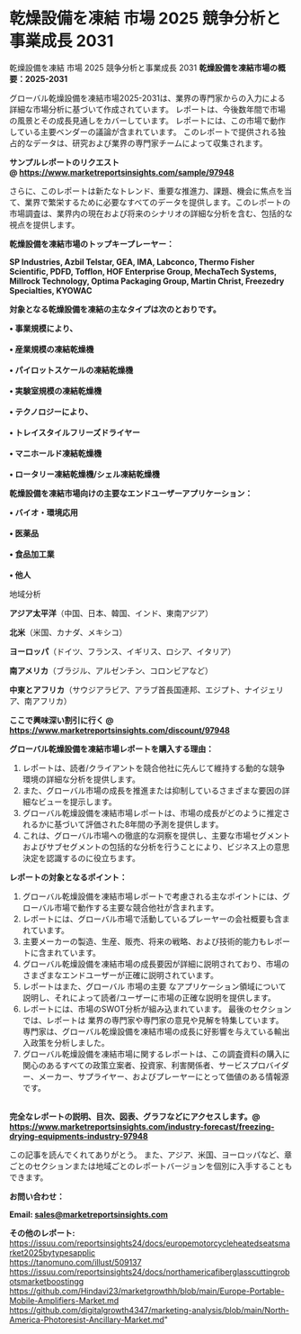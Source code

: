 # 乾燥設備を凍結 市場 2025 競争分析と事業成長 2031
乾燥設備を凍結 市場 2025 競争分析と事業成長 2031
<strong><b>乾燥設備を凍結市場の概要：2025-2031</b></strong>

グローバル乾燥設備を凍結市場2025-2031は、業界の専門家からの入力による詳細な市場分析に基づいて作成されています。 レポートは、今後数年間で市場の風景とその成長見通しをカバーしています。 レポートには、この市場で動作している主要ベンダーの議論が含まれています。 このレポートで提供される独占的なデータは、研究および業界の専門家チームによって収集されます。

<strong>サンプルレポートのリクエスト @ <a href=https://www.marketreportsinsights.com/sample/97948>https://www.marketreportsinsights.com/sample/97948</a></strong>

さらに、このレポートは新たなトレンド、重要な推進力、課題、機会に焦点を当て、業界で繁栄するために必要なすべてのデータを提供します。このレポートの市場調査は、業界内の現在および将来のシナリオの詳細な分析を含む、包括的な視点を提供します。

<strong>乾燥設備を凍結市場のトップキープレーヤー：</strong>

<strong>SP Industries, Azbil Telstar, GEA, IMA, Labconco, Thermo Fisher Scientific, PDFD, Tofflon, HOF Enterprise Group, MechaTech Systems, Millrock Technology, Optima Packaging Group, Martin Christ, Freezedry Specialties, KYOWAC</strong>

<strong><b>対象となる乾燥設備を凍結の主なタイプは次のとおりです。</b></strong>

<strong>• 事業規模により、<br><br>• 産業規模の凍結乾燥機<br><br>• パイロットスケールの凍結乾燥機<br><br>• 実験室規模の凍結乾燥機<br><br>• テクノロジーにより、<br><br>• トレイスタイルフリーズドライヤー<br><br>• マニホールド凍結乾燥機<br><br>• ロータリー凍結乾燥機/シェル凍結乾燥機</strong>

<strong><b>乾燥設備を凍結市場向けの主要なエンドユーザーアプリケーション：</b></strong>

<strong>• バイオ・環境応用<br><br>• 医薬品<br><br>• 食品加工業<br><br>• 他人</strong>

 地域分析

<strong><b>アジア太平洋</b></strong>（中国、日本、韓国、インド、東南アジア）

<strong><b>北米</b></strong>（米国、カナダ、メキシコ）

<strong><b>ヨーロッパ</b></strong>（ドイツ、フランス、イギリス、ロシア、イタリア）

<strong><b>南アメリカ</b></strong>（ブラジル、アルゼンチン、コロンビアなど）

<strong><b>中東とアフリカ</b></strong>（サウジアラビア、アラブ首長国連邦、エジプト、ナイジェリア、南アフリカ）

<strong>ここで興味深い割引に行く @ <a href=https://www.marketreportsinsights.com/discount/97948>https://www.marketreportsinsights.com/discount/97948</a></strong>

<strong><b>グローバル乾燥設備を凍結市場レポートを購入する理由：</b></strong>
<ol>
  <li>レポートは、読者/クライアントを競合他社に先んじて維持する動的な競争環境の詳細な分析を提供します。</li>
  <li>また、グローバル市場の成長を推進または抑制しているさまざまな要因の詳細なビューを提示します。</li>
  <li>グローバル乾燥設備を凍結市場レポートは、市場の成長がどのように推定されるかに基づいて評価された8年間の予測を提供します。</li>
  <li>これは、グローバル市場への徹底的な洞察を提供し、主要な市場セグメントおよびサブセグメントの包括的な分析を行うことにより、ビジネス上の意思決定を認識するのに役立ちます。</li>
</ol>
<strong><b>レポートの対象となるポイント：</b></strong>
<ol>
  <li>グローバル乾燥設備を凍結市場レポートで考慮される主なポイントには、グローバル市場で動作する主要な競合他社が含まれます。</li>
  <li>レポートには、グローバル市場で活動しているプレーヤーの会社概要も含まれています。</li>
  <li>主要メーカーの製造、生産、販売、将来の戦略、および技術的能力もレポートに含まれています。</li>
  <li>グローバル乾燥設備を凍結市場の成長要因が詳細に説明されており、市場のさまざまなエンドユーザーが正確に説明されています。</li>
  <li>レポートはまた、グローバル 市場の主要 なアプリケーション領域について説明し、それによって読者/ユーザーに市場の正確な説明を提供します。</li>
  <li>レポートには、市場のSWOT分析が組み込まれています。 最後のセクションでは、レポートは 業界の専門家や専門家の意見や見解を特集しています。 専門家は、グローバル乾燥設備を凍結市場の成長に好影響を与えている輸出入政策を分析しました。</li>
  <li>グローバル乾燥設備を凍結市場に関するレポートは、この調査資料の購入に関心のあるすべての政策立案者、投資家、利害関係者、サービスプロバイダー、メーカー、サプライヤー、およびプレーヤーにとって価値のある情報源です。</li>
</ol><br>
<strong>完全なレポートの説明、目次、図表、グラフなどにアクセスします。@ <a href=https://www.marketreportsinsights.com/industry-forecast/freezing-drying-equipments-industry-97948>https://www.marketreportsinsights.com/industry-forecast/freezing-drying-equipments-industry-97948</a></strong>

この記事を読んでくれてありがとう。 また、アジア、米国、ヨーロッパなど、章ごとのセクションまたは地域ごとのレポートバージョンを個別に入手することもできます。

<strong><b>お問い合わせ：</b></strong>

<strong>Email: </strong><a href=mailto:sales@marketreportsinsights.com><strong>sales@marketreportsinsights.com</strong></a>

<strong>その他のレポート:</strong>
<br>
<a href=https://issuu.com/reportsinsights24/docs/europemotorcycleheatedseatsmarket2025bytypesapplic>https://issuu.com/reportsinsights24/docs/europemotorcycleheatedseatsmarket2025bytypesapplic</a>
<br>
<a href=https://tanomuno.com/illust/509137>https://tanomuno.com/illust/509137</a>
<br>
<a href=https://issuu.com/reportsinsights24/docs/northamericafiberglasscuttingrobotsmarketboostingg>https://issuu.com/reportsinsights24/docs/northamericafiberglasscuttingrobotsmarketboostingg</a>
<br>
<a href=https://github.com/Hindavi23/marketgrowthh/blob/main/Europe-Portable-Mobile-Amplifiers-Market.md>https://github.com/Hindavi23/marketgrowthh/blob/main/Europe-Portable-Mobile-Amplifiers-Market.md</a>
<br>
<a href=https://github.com/digitalgrowth4347/marketing-analysis/blob/main/North-America-Photoresist-Ancillary-Market.md>https://github.com/digitalgrowth4347/marketing-analysis/blob/main/North-America-Photoresist-Ancillary-Market.md</a>"
